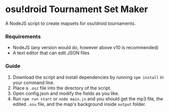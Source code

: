 # osu!droid Tournament Set Maker
A NodeJS script to create mapsets for osu!droid tournaments.

### Requirements
- NodeJS (any version would do, however above v10 is recommended)
- A text editor that can edit JSON files

### Guide
1. Download the script and install dependencies by running `npm install` in your command line.
2. Place a `.osz` file into the directory of the script.
3. Open config.json and modify the fields as you like.
4. Run `npm run start` or `node main.js` and you should get the mp3 file, the edited `.osu` file, and the map's background inside `output` folder.
